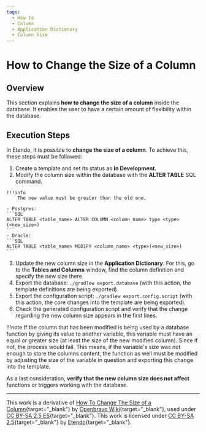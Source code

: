 ```yaml
---
tags:
  - How to
  - Column
  - Application Dictionary
  - Column Size
---
```


# How to Change the Size of a Column

## Overview

This section explains **how to change the size of a column** inside the database. It enables the user to have a certain amount of flexibility within the database.

## Execution Steps

In Etendo, it is possible to **change the size of a column**. To achieve this, these steps must be followed:

  1. Create a template and set its status as **In Development**.
  2. Modify the column size within the database with the **ALTER TABLE** SQL command.

    !!!info
        The new value must be greater than the old one.

    - Postgres:
    ```SQL
    ALTER TABLE <table_name> ALTER COLUMN <column_name> type <type>(<new_size>)
    ```
    - Oracle:
    ```SQL
    ALTER TABLE <table_name> MODIFY <column_name> <type>(<new_size>)
    ```

  3. Update the new column size in the **Application Dictionary**. For this, go to the **Tables and Columns** window, find the column definition and specify the new size there.
  4. Export the database: `./gradlew export.database` (with this action, the template definitions are being exported).
  5. Export the configuration script: `./gradlew export.config.script` (with this action, the core changes into the template are being exported).
  6. Check the generated configuration script and verify that the change regarding the new column size appears in the first lines.

!!!note
    If the column that has been modified is being used by a database function by giving its value to another variable, this variable must have an equal or greater size (at least the size of the new modified column). Since if not, the process would fail. This means, if the variable's size was not enough to store the columns content, the function as well must be modified by adjusting the size of the variable in question and exporting this change into the template.

As a last consideration, **verify that the new column size does not affect** functions or triggers working with the database.

---

This work is a derivative of [How To Change The Size of a Column](https://wiki.openbravo.com/wiki/How_To_Change_The_Size_of_a_Column){target="\_blank"} by [Openbravo Wiki](http://wiki.openbravo.com/wiki/Welcome_to_Openbravo){target="\_blank"}, used under [CC BY-SA 2.5 ES](https://creativecommons.org/licenses/by-sa/2.5/es/){target="\_blank"}. This work is licensed under [CC BY-SA 2.5](https://creativecommons.org/licenses/by-sa/2.5/){target="\_blank"} by [Etendo](https://etendo.software){target="\_blank"}.